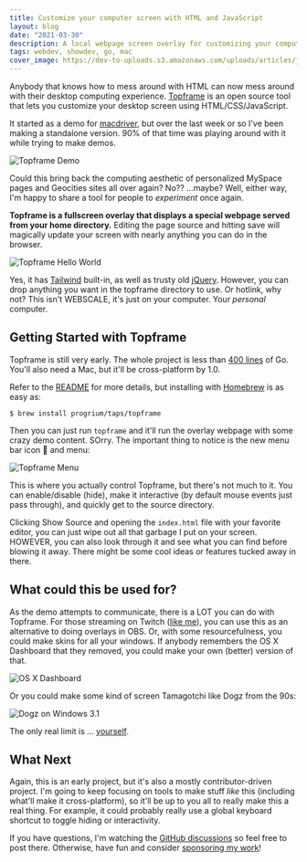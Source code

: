 ```yaml
---
title: Customize your computer screen with HTML and JavaScript
layout: blog
date: "2021-03-30"
description: A local webpage screen overlay for customizing your computing experience
tags: webdev, showdev, go, mac
cover_image: https://dev-to-uploads.s3.amazonaws.com/uploads/articles/jeiicqa55tq1g0nxat0o.png
---
```

Anybody that knows how to mess around with HTML can now mess around with their desktop computing experience. [Topframe](https://github.com/progrium/topframe) is an open source tool that lets you customize your desktop screen using HTML/CSS/JavaScript. 

It started as a demo for [macdriver](https://github.com/progrium/macdriver), but over the last week or so I've been making a standalone version. 90% of that time was playing around with it while trying to make demos.

![Topframe Demo](https://dev-to-uploads.s3.amazonaws.com/uploads/articles/hbmx3sbht0l74w74ofud.gif)

Could this bring back the computing aesthetic of personalized MySpace pages and Geocities sites all over again? No?? ...maybe? Well, either way, I'm happy to share a tool for people to *experiment* once again. 

**Topframe is a fullscreen overlay that displays a special webpage served from your home directory.** Editing the page source and hitting save will magically update your screen with nearly anything you can do in the browser. 

![Topframe Hello World](https://dev-to-uploads.s3.amazonaws.com/uploads/articles/v9pygiayoxsv3ci59bvk.gif)

Yes, it has [Tailwind](https://tailwindcss.com/) built-in, as well as trusty old [jQuery](https://jquery.com/). However, you can drop anything you want in the topframe directory to use. Or hotlink, why not? This isn't WEBSCALE, it's just on your computer. Your *personal* computer. 

## Getting Started with Topframe

Topframe is still very early. The whole project is less than [400 lines](https://github.com/progrium/topframe/blob/main/topframe.go) of Go. You'll also need a Mac, but it'll be cross-platform by 1.0.

Refer to the [README](https://github.com/progrium/topframe#getting-started) for more details, but installing with [Homebrew](https://brew.sh/) is as easy as:
```
$ brew install progrium/taps/topframe
```
Then you can just run `topframe` and it'll run the overlay webpage with some crazy demo content. SOrry. The important thing to notice is the new menu bar icon 🔲 and menu:

![Topframe Menu](https://dev-to-uploads.s3.amazonaws.com/uploads/articles/kxed8nj4ktfynaff35mv.png)

This is where you actually control Topframe, but there's not much to it. You can enable/disable (hide), make it interactive (by default mouse events just pass through), and quickly get to the source directory. 

Clicking Show Source and opening the `index.html` file with your favorite editor, you can just wipe out all that garbage I put on your screen. HOWEVER, you can also look through it and see what you can find before blowing it away. There might be some cool ideas or features tucked away in there.

## What could this be used for?

As the demo attempts to communicate, there is a LOT you can do with Topframe. For those streaming on Twitch ([like me](https://www.twitch.tv/progrium)), you can use this as an alternative to doing overlays in OBS. Or, with some resourcefulness, you could make skins for all your windows. If anybody remembers the OS X Dashboard that they removed, you could make your own (better) version of that.

![OS X Dashboard](https://dev-to-uploads.s3.amazonaws.com/uploads/articles/jvv2dlnt0jugia6whsli.png)

Or you could make some kind of screen Tamagotchi like Dogz from the 90s:

![Dogz on Windows 3.1](https://dev-to-uploads.s3.amazonaws.com/uploads/articles/jj0wr32fwo4ob857qe8a.jpeg)

The only real limit is ... [yourself](https://www.zombo.com/).

## What Next

Again, this is an early project, but it's also a mostly contributor-driven project. I'm going to keep focusing on tools to make stuff *like* this (including what'll make it cross-platform), so it'll be up to you all to really make this a real thing. For example, it could probably really use a global keyboard shortcut to toggle hiding or interactivity.

If you have questions, I'm watching the [GitHub discussions](https://github.com/progrium/topframe/discussions) so feel free to post there. Otherwise, have fun and consider [sponsoring my work](https://github.com/sponsors/progrium)!

